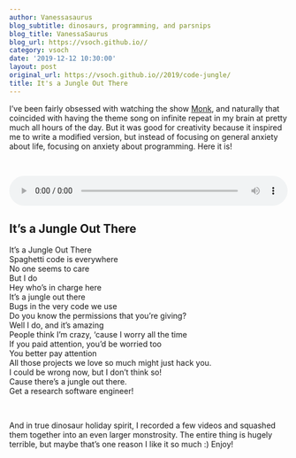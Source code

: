 ```yaml
---
author: Vanessasaurus
blog_subtitle: dinosaurs, programming, and parsnips
blog_title: VanessaSaurus
blog_url: https://vsoch.github.io//
category: vsoch
date: '2019-12-12 10:30:00'
layout: post
original_url: https://vsoch.github.io//2019/code-jungle/
title: It's a Jungle Out There
---
```


<p>I’ve been fairly obsessed with watching the show <a href="https://en.wikipedia.org/wiki/Monk_(TV_series)" target="_blank">Monk</a>, and naturally
that coincided with having the theme song on infinite repeat in my brain at pretty
much all hours of the day. But it was good for creativity because it inspired me to
write a modified version, but instead of focusing on general anxiety about life,
focusing on anxiety about programming. Here it is!</p>

<p><br /></p>

<audio controls="" preload="metadata" style="width: 100%;">
    <source src="https://vsoch.github.io/assets/audio/jungle-out-there.m4a" type="audio/mpeg" />
	Sadness. Your browser does not support the audio element.
</audio>

<h2 id="its-a-jungle-out-there">It’s a Jungle Out There</h2>

<p>It’s a Jungle Out There<br />
Spaghetti code is everywhere<br />
No one seems to care<br />
But I do<br />
Hey who’s in charge here<br />
It’s a jungle out there<br />
Bugs in the very code we use<br />
Do you know the permissions that you’re giving?<br />
Well I do, and it’s amazing<br />
People think I’m crazy, ‘cause I worry all the time<br />
If you paid attention, you’d be worried too<br />
You better pay attention<br />
All those projects we love so much might just hack you.<br />
I could be wrong now, but I don’t think so!<br />
Cause there’s a jungle out there.<br />
Get a research software engineer!<br /></p>

<p><br /></p>

<p>And in true dinosaur holiday spirit, I recorded a few videos and squashed them together
into an even larger monstrosity. The entire thing is hugely terrible,
but maybe that’s one reason I like it so much :) Enjoy!</p>